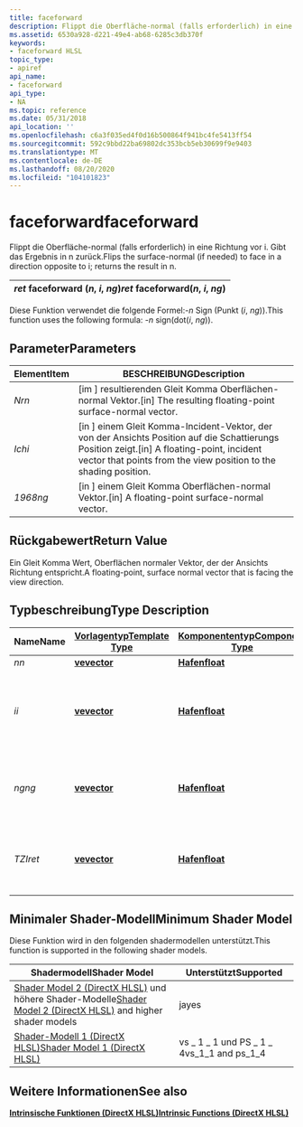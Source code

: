 ```yaml
---
title: faceforward
description: Flippt die Oberfläche-normal (falls erforderlich) in eine Richtung vor i. Gibt das Ergebnis in n zurück.
ms.assetid: 6530a928-d221-49e4-ab68-6285c3db370f
keywords:
- faceforward HLSL
topic_type:
- apiref
api_name:
- faceforward
api_type:
- NA
ms.topic: reference
ms.date: 05/31/2018
api_location: ''
ms.openlocfilehash: c6a3f035ed4f0d16b500864f941bc4fe5413ff54
ms.sourcegitcommit: 592c9bbd22ba69802dc353bcb5eb30699f9e9403
ms.translationtype: MT
ms.contentlocale: de-DE
ms.lasthandoff: 08/20/2020
ms.locfileid: "104101823"
---
```

# <a name="faceforward"></a><span data-ttu-id="94d2b-104">faceforward</span><span class="sxs-lookup"><span data-stu-id="94d2b-104">faceforward</span></span>

<span data-ttu-id="94d2b-105">Flippt die Oberfläche-normal (falls erforderlich) in eine Richtung vor i. Gibt das Ergebnis in n zurück.</span><span class="sxs-lookup"><span data-stu-id="94d2b-105">Flips the surface-normal (if needed) to face in a direction opposite to i; returns the result in n.</span></span>



| <span data-ttu-id="94d2b-106">*ret* faceforward (*n*, *i*, *ng*)</span><span class="sxs-lookup"><span data-stu-id="94d2b-106">*ret* faceforward(*n*, *i*, *ng*)</span></span> |
|-----------------------------------|



 

<span data-ttu-id="94d2b-107">Diese Funktion verwendet die folgende Formel:-*n*  Sign (Punkt (*i*, *ng*)).</span><span class="sxs-lookup"><span data-stu-id="94d2b-107">This function uses the following formula: -*n*  sign(dot(*i*, *ng*)).</span></span>

## <a name="parameters"></a><span data-ttu-id="94d2b-108">Parameter</span><span class="sxs-lookup"><span data-stu-id="94d2b-108">Parameters</span></span>



| <span data-ttu-id="94d2b-109">Element</span><span class="sxs-lookup"><span data-stu-id="94d2b-109">Item</span></span>                                                      | <span data-ttu-id="94d2b-110">BESCHREIBUNG</span><span class="sxs-lookup"><span data-stu-id="94d2b-110">Description</span></span>                                                                                                     |
|-----------------------------------------------------------|-----------------------------------------------------------------------------------------------------------------|
| <span data-ttu-id="94d2b-111"><span id="n"></span><span id="N"></span>*Nr*</span><span class="sxs-lookup"><span data-stu-id="94d2b-111"><span id="n"></span><span id="N"></span>*n*</span></span><br/>    | <span data-ttu-id="94d2b-112">\[im \] resultierenden Gleit Komma Oberflächen-normal Vektor.</span><span class="sxs-lookup"><span data-stu-id="94d2b-112">\[in\] The resulting floating-point surface-normal vector.</span></span><br/>                                           |
| <span data-ttu-id="94d2b-113"><span id="i"></span><span id="I"></span>*Ich*</span><span class="sxs-lookup"><span data-stu-id="94d2b-113"><span id="i"></span><span id="I"></span>*i*</span></span><br/>    | <span data-ttu-id="94d2b-114">\[in \] einem Gleit Komma-Incident-Vektor, der von der Ansichts Position auf die Schattierungs Position zeigt.</span><span class="sxs-lookup"><span data-stu-id="94d2b-114">\[in\] A floating-point, incident vector that points from the view position to the shading position.</span></span><br/> |
| <span data-ttu-id="94d2b-115"><span id="ng"></span><span id="NG"></span>*1968*</span><span class="sxs-lookup"><span data-stu-id="94d2b-115"><span id="ng"></span><span id="NG"></span>*ng*</span></span><br/> | <span data-ttu-id="94d2b-116">\[in \] einem Gleit Komma Oberflächen-normal Vektor.</span><span class="sxs-lookup"><span data-stu-id="94d2b-116">\[in\] A floating-point surface-normal vector.</span></span><br/>                                                       |



 

## <a name="return-value"></a><span data-ttu-id="94d2b-117">Rückgabewert</span><span class="sxs-lookup"><span data-stu-id="94d2b-117">Return Value</span></span>

<span data-ttu-id="94d2b-118">Ein Gleit Komma Wert, Oberflächen normaler Vektor, der der Ansichts Richtung entspricht.</span><span class="sxs-lookup"><span data-stu-id="94d2b-118">A floating-point, surface normal vector that is facing the view direction.</span></span>

## <a name="type-description"></a><span data-ttu-id="94d2b-119">Typbeschreibung</span><span class="sxs-lookup"><span data-stu-id="94d2b-119">Type Description</span></span>



| <span data-ttu-id="94d2b-120">Name</span><span class="sxs-lookup"><span data-stu-id="94d2b-120">Name</span></span>  | [<span data-ttu-id="94d2b-121">**Vorlagentyp**</span><span class="sxs-lookup"><span data-stu-id="94d2b-121">**Template Type**</span></span>](dx-graphics-hlsl-intrinsic-functions.md)                       | [<span data-ttu-id="94d2b-122">**Komponententyp**</span><span class="sxs-lookup"><span data-stu-id="94d2b-122">**Component Type**</span></span>](dx-graphics-hlsl-intrinsic-functions.md) | <span data-ttu-id="94d2b-123">Size</span><span class="sxs-lookup"><span data-stu-id="94d2b-123">Size</span></span>                           |
|-------|-------------------------------------------------------------------------------------|----------------------------------------------------------------|--------------------------------|
| <span data-ttu-id="94d2b-124">*n*</span><span class="sxs-lookup"><span data-stu-id="94d2b-124">*n*</span></span>   | [<span data-ttu-id="94d2b-125">**ve**</span><span class="sxs-lookup"><span data-stu-id="94d2b-125">**vector**</span></span>](dx-graphics-hlsl-intrinsic-functions.md) | [<span data-ttu-id="94d2b-126">**Hafen**</span><span class="sxs-lookup"><span data-stu-id="94d2b-126">**float**</span></span>](/windows/desktop/WinProg/windows-data-types)                        | <span data-ttu-id="94d2b-127">any</span><span class="sxs-lookup"><span data-stu-id="94d2b-127">any</span></span>                            |
| <span data-ttu-id="94d2b-128">*i*</span><span class="sxs-lookup"><span data-stu-id="94d2b-128">*i*</span></span>   | [<span data-ttu-id="94d2b-129">**ve**</span><span class="sxs-lookup"><span data-stu-id="94d2b-129">**vector**</span></span>](dx-graphics-hlsl-intrinsic-functions.md) | [<span data-ttu-id="94d2b-130">**Hafen**</span><span class="sxs-lookup"><span data-stu-id="94d2b-130">**float**</span></span>](/windows/desktop/WinProg/windows-data-types)                        | <span data-ttu-id="94d2b-131">gleiche Dimension (n) wie Eingabe *n*</span><span class="sxs-lookup"><span data-stu-id="94d2b-131">same dimension(s) as input *n*</span></span> |
| <span data-ttu-id="94d2b-132">*ng*</span><span class="sxs-lookup"><span data-stu-id="94d2b-132">*ng*</span></span>  | [<span data-ttu-id="94d2b-133">**ve**</span><span class="sxs-lookup"><span data-stu-id="94d2b-133">**vector**</span></span>](dx-graphics-hlsl-intrinsic-functions.md) | [<span data-ttu-id="94d2b-134">**Hafen**</span><span class="sxs-lookup"><span data-stu-id="94d2b-134">**float**</span></span>](/windows/desktop/WinProg/windows-data-types)                        | <span data-ttu-id="94d2b-135">gleiche Dimensionen wie Eingabe *n*</span><span class="sxs-lookup"><span data-stu-id="94d2b-135">same dimensions as input *n*</span></span>   |
| <span data-ttu-id="94d2b-136">*TZI*</span><span class="sxs-lookup"><span data-stu-id="94d2b-136">*ret*</span></span> | [<span data-ttu-id="94d2b-137">**ve**</span><span class="sxs-lookup"><span data-stu-id="94d2b-137">**vector**</span></span>](dx-graphics-hlsl-intrinsic-functions.md) | [<span data-ttu-id="94d2b-138">**Hafen**</span><span class="sxs-lookup"><span data-stu-id="94d2b-138">**float**</span></span>](/windows/desktop/WinProg/windows-data-types)                        | <span data-ttu-id="94d2b-139">gleiche Dimensionen wie Eingabe *n*</span><span class="sxs-lookup"><span data-stu-id="94d2b-139">same dimensions as input *n*</span></span>   |



 

## <a name="minimum-shader-model"></a><span data-ttu-id="94d2b-140">Minimaler Shader-Modell</span><span class="sxs-lookup"><span data-stu-id="94d2b-140">Minimum Shader Model</span></span>

<span data-ttu-id="94d2b-141">Diese Funktion wird in den folgenden shadermodellen unterstützt.</span><span class="sxs-lookup"><span data-stu-id="94d2b-141">This function is supported in the following shader models.</span></span>



| <span data-ttu-id="94d2b-142">Shadermodell</span><span class="sxs-lookup"><span data-stu-id="94d2b-142">Shader Model</span></span>                                                                       | <span data-ttu-id="94d2b-143">Unterstützt</span><span class="sxs-lookup"><span data-stu-id="94d2b-143">Supported</span></span>             |
|------------------------------------------------------------------------------------|-----------------------|
| <span data-ttu-id="94d2b-144">[Shader Model 2 (DirectX HLSL)](dx-graphics-hlsl-sm2.md) und höhere Shader-Modelle</span><span class="sxs-lookup"><span data-stu-id="94d2b-144">[Shader Model 2 (DirectX HLSL)](dx-graphics-hlsl-sm2.md) and higher shader models</span></span> | <span data-ttu-id="94d2b-145">ja</span><span class="sxs-lookup"><span data-stu-id="94d2b-145">yes</span></span>                   |
| [<span data-ttu-id="94d2b-146">Shader-Modell 1 (DirectX HLSL)</span><span class="sxs-lookup"><span data-stu-id="94d2b-146">Shader Model 1 (DirectX HLSL)</span></span>](dx-graphics-hlsl-sm1.md)                          | <span data-ttu-id="94d2b-147">vs \_ 1 \_ 1 und PS \_ 1 \_ 4</span><span class="sxs-lookup"><span data-stu-id="94d2b-147">vs\_1\_1 and ps\_1\_4</span></span> |



 

## <a name="see-also"></a><span data-ttu-id="94d2b-148">Weitere Informationen</span><span class="sxs-lookup"><span data-stu-id="94d2b-148">See also</span></span>

<dl> <dt>

[<span data-ttu-id="94d2b-149">**Intrinsische Funktionen (DirectX HLSL)**</span><span class="sxs-lookup"><span data-stu-id="94d2b-149">**Intrinsic Functions (DirectX HLSL)**</span></span>](dx-graphics-hlsl-intrinsic-functions.md)
</dt> </dl>

 

